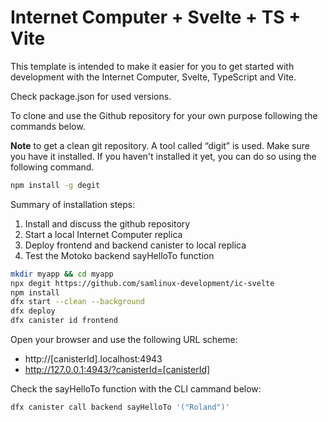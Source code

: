 # Internet Computer + Svelte + TS + Vite

This template is intended to make it easier for you to get started with development with the Internet Computer, Svelte, TypeScript and Vite.

Check package.json for used versions.

To clone and use the Github repository for your own purpose following the commands below. 

**Note** to get a clean git repository. A tool called “digit” is used. Make sure you have it installed. If you haven't installed it yet, you can do so using the following command.

```bash
npm install -g degit
```
Summary of installation steps:
1. Install and discuss the github repository
2. Start a local Internet Computer replica
3. Deploy frontend and backend canister to local replica
4. Test the Motoko backend sayHelloTo function


```bash
mkdir myapp && cd myapp
npx degit https://github.com/samlinux-development/ic-svelte
npm install
dfx start --clean --background
dfx deploy 
dfx canister id frontend
```
Open your browser and use the following URL scheme:

- http://[canisterId].localhost:4943
- http://127.0.0.1:4943/?canisterId=[canisterId]

Check the sayHelloTo function with the CLI cammand below:
```bash
dfx canister call backend sayHelloTo '("Roland")'
```

